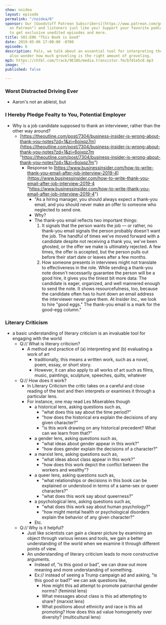 ```yaml
---
show: noidea
layout: episode
permalink: "/noidea/6"
sponsor: Our [Goodstuff Patreon Subscribers](https://www.patreon.com/goodstuff "Goodstuff
  on Patreon") and listeners just like you! Support your favorite podcasts directly
  to get exclusive unedited episodes and more.
title: S01:E06 "This Book is Good"
date: 2019-05-06 17:00:00 -0700
episode: 6
description: Pals, we talk about an essential tool for interpreting the world, and
  also wonder how much groveling is the right amount of groveling.
mp3: https://chtbl.com/track/9E18G/media.transistor.fm/b7d1e5c0.mp3
image: ''
published: false

---
```

### Worst Distracted Driving Ever

* Aaron's not an ableist, but

### I Hereby Pledge Fealty to You, Potential Employer

* Why is a job candidate supposed to thank an interviewer, rather than the other way around?
  * [https://theoutline.com/post/7304/business-insider-is-wrong-about-thank-you-notes?zd=1&zi=6ojxqz7m](https://theoutline.com/post/7304/business-insider-is-wrong-about-thank-you-notes?zd=1&zi=6ojxqz7m "https://theoutline.com/post/7304/business-insider-is-wrong-about-thank-you-notes?zd=1&zi=6ojxqz7m")
    * Response to [https://www.businessinsider.com/how-to-write-thank-you-email-after-job-interview-2019-4](https://www.businessinsider.com/how-to-write-thank-you-email-after-job-interview-2019-4 "https://www.businessinsider.com/how-to-write-thank-you-email-after-job-interview-2019-4")
      * "As a hiring manager, you should always expect a thank-you email, and you should never make an offer to someone who neglected to send one.
      * Why?
      * The thank-you email reflects two important things:
        1. It signals that the person wants the job — or rather, no thank-you email signals the person probably doesn't want the job. The handful of times we've moved forward with a candidate despite not receiving a thank you, we've been ghosted, or the offer we make is ultimately rejected. A few times, the offer is accepted, but the person pulls out before their start date or leaves after a few months.
        2. How someone presents in interviews might not translate to effectiveness in the role. While sending a thank-you note doesn't necessarily guarantee the person will be a good hire, it gives you the tiniest bit more data: The candidate is eager, organized, and well mannered enough to send the note. It shows resourcefulness, too, because the candidate often has to hunt down an email address the interviewer never gave them. At Insider Inc., we look to hire "good eggs." The thank-you email is a mark for the good-egg column."

### Literary Criticism

* a basic understanding of literary criticism is an invaluable tool for engaging with the world
  * Q:// What is literary criticism?
    * A method and practice of (a) interpreting and (b) evaluating a work of art
      * traditionally, this means a written work, such as a novel, poem, essay, or short story.
      * However, it can also apply to all works of art such as films, music, paintings, sculpture, speeches, quilts, whatever
  * Q:// How does it work?
    * In Literary Criticism the critic takes on a careful and close reading of the text and then interprets or examines it through a particular lens.
    * For instance, one may read Les Miserables though
      * a historical lens, asking questions such as,
        * "what does this say about the time period?"
        * "how does the historical era explain the decisions of any given character?"
        * "is this work drawing on any historical precedent? What can we learn from that?"
      * a gender lens, asking questions such as,
        * "what ideas about gender appear in this work?"
        * "how does gender explain the decisions of a character?"
      * a marxist lens, asking questions such as,
        * "what ideas about class appear in this work?"
        * "how does this work depict the conflict between the workers and wealthy"?
      * a queer lens, asking questions such as,
        * "what relationships or decisions in this book can be explained or understood in terms of a same-sex or queer characters?"
        * "what does this work say about queerness?"
      * a psychological lens, asking questions such as,
        * "what does this work say about human psychology?"
        * "how might mental health or psychological disorders explain the behavior of any given character?"
      * Etc.
  * Q:// Why is it helpful?
    * Just like scientists can gain a clearer picture by examining an object through various lenses and tools, we gain a better understanding of the world when we examine it through different points of view.
    * An understanding of literary criticism leads to more constructive arguments.
      * Instead of, "is this good or bad", we can draw out more meaning and more understanding of something.
      * Ex:// instead of seeing a Trump campaign ad and asking, "is this good or bad?" we can ask questions like,
        * How might this ad attempt to promote patriarchal gender norms? (feminist lens)
        * What messages about class is this ad attempting to share? (marxist lens)
        * What positions about ethnicity and race is this ad promoting? How does this ad value homogeneity over diversity? (multicultural lens)